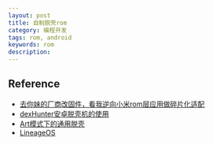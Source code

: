 ```yaml
---
layout: post
title: 自制脱壳rom
category: 编程开发
tags: rom, android
keywords: rom
description: 
---
```



## Reference

* [去你妹的厂商改固件，看我逆向小米rom层应用做碎片化适配](https://www.jianshu.com/p/6f313b4876ab)
* [dexHunter安卓脱壳机的使用](https://www.jmpoep.com/thread-580-1-1.html)
* [Art模式下的通用脱壳](http://mybeibei.net/archives/1661)
* [LineageOS](https://github.com/LineageOS/android)